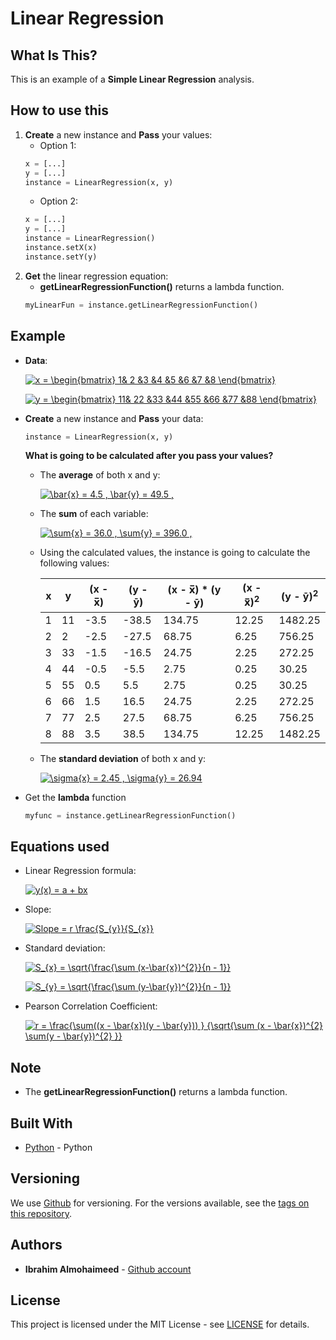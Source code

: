 # Linear Regression

## What Is This?
This is an example of a **Simple Linear Regression** analysis. 

## How to use this
  1. **Create** a new instance and **Pass** your values:
      * Option 1:
      ```python
      x = [...]
      y = [...]
      instance = LinearRegression(x, y)
      ```
      * Option 2:
      ```python
      x = [...]
      y = [...]
      instance = LinearRegression()
      instance.setX(x)
      instance.setY(y)
      ```
  2. **Get** the linear regression equation:
      * **getLinearRegressionFunction()** returns a lambda function. 
      ```python
      myLinearFun = instance.getLinearRegressionFunction()
      ```
      
## Example
  - **Data**: 
    
    <a href="" target="_blank"><img src="https://latex.codecogs.com/png.latex?x&space;=&space;\begin{bmatrix}&space;1&&space;2&space;&3&space;&4&space;&5&space;&6&space;&7&space;&8&space;\end{bmatrix}" title="x = \begin{bmatrix} 1& 2 &3 &4 &5 &6 &7 &8 \end{bmatrix}" /></a>
    
    <a href="" target="_blank"><img src="https://latex.codecogs.com/png.latex?y&space;=&space;\begin{bmatrix}&space;11&&space;22&space;&33&space;&44&space;&55&space;&66&space;&77&space;&88&space;\end{bmatrix}" title="y = \begin{bmatrix} 11& 22 &33 &44 &55 &66 &77 &88 \end{bmatrix}" /></a>
    
  - **Create** a new instance and **Pass** your data: 
      ```python
      instance = LinearRegression(x, y)
      ```
      
      **What is going to be calculated after you pass your values?**
       * The **average** of both x and y:
       
           <a href="" target="_blank"><img src="https://latex.codecogs.com/png.latex?\bar{x}&space;=&space;4.5&space;,&space;\bar{y}&space;=&space;49.5&space;," title="\bar{x} = 4.5 , \bar{y} = 49.5 ," /></a>
       
       * The **sum** of each variable:
       
           <a href="" target="_blank"><img src="https://latex.codecogs.com/png.latex?\sum{x}&space;=&space;36.0&space;,&space;\sum{y}&space;=&space;396.0&space;," title="\sum{x} = 36.0 , \sum{y} = 396.0 ," /></a>
       * Using the calculated values, the instance is going to calculate the following values: 
      
          | x | y | (x - x̅)    | (y - ȳ) | (x - x̅) * (y - ȳ) | (x - x̅)<sup>2</sup> | (y - ȳ)<sup>2</sup> |
          | - | - | -----------| ------- | ----------------- | ------------------- | ------------------- |
          |1  |11 | -3.5       |-38.5    |  134.75           |     12.25           |       1482.25       |
          |2  |2  | -2.5       |-27.5    |  68.75            |     6.25            |       756.25        |
          |3  |33 | -1.5       |-16.5    |  24.75            |     2.25            |       272.25        |
          |4  |44 | -0.5       |-5.5     |  2.75             |     0.25            |       30.25         |
          |5  |55 | 0.5        |5.5      |  2.75             |     0.25            |       30.25         |
          |6  |66 | 1.5        | 16.5    |  24.75            |     2.25            |       272.25        |
          |7  |77 | 2.5        |27.5     |  68.75            |     6.25            |       756.25        |
          |8  |88 | 3.5        |38.5     |  134.75           |     12.25           |       1482.25       |

       * The **standard deviation** of both x and y:
           
           <a href="" target="_blank"><img src="https://latex.codecogs.com/png.latex?\sigma{x}&space;=&space;2.45&space;,&space;\sigma{y}&space;=&space;26.94" title="\sigma{x} = 2.45 , \sigma{y} = 26.94" /></a>
  
  - Get the **lambda** function
      ```python
      myfunc = instance.getLinearRegressionFunction()
      ```
## Equations used
  * Linear Regression formula:
      
      <a href="" target="_blank"><img src="https://latex.codecogs.com/png.latex?y(x)&space;=&space;a&space;&plus;&space;bx" title="y(x) = a + bx" /></a>
  * Slope:
  
      <a href="" target="_blank"><img src="https://latex.codecogs.com/png.latex?Slope&space;=&space;r&space;\frac{S_{y}}{S_{x}}" title="Slope = r \frac{S_{y}}{S_{x}}" /></a>
      
  * Standard deviation:
  
      <a href="" target="_blank"><img src="https://latex.codecogs.com/png.latex?S_{x}&space;=&space;\sqrt{\frac{\sum&space;(x-\bar{x})^{2}}{n&space;-&space;1}}" title="S_{x} = \sqrt{\frac{\sum (x-\bar{x})^{2}}{n - 1}}" /></a>
      
      <a href="" target="_blank"><img src="https://latex.codecogs.com/png.latex?S_{y}&space;=&space;\sqrt{\frac{\sum&space;(y-\bar{y})^{2}}{n&space;-&space;1}}" title="S_{y} = \sqrt{\frac{\sum (y-\bar{y})^{2}}{n - 1}}" /></a>
  
  * Pearson Correlation Coefficient:
  
    <a href="" target="_blank"><img src="https://latex.codecogs.com/png.latex?r&space;=&space;\frac{\sum((x&space;-&space;\bar{x})(y&space;-&space;\bar{y}))&space;}&space;{\sqrt{\sum&space;(x&space;-&space;\bar{x})^{2}&space;\sum(y&space;-&space;\bar{y})^{2}&space;}}" title="r = \frac{\sum((x - \bar{x})(y - \bar{y})) } {\sqrt{\sum (x - \bar{x})^{2} \sum(y - \bar{y})^{2} }}" /></a>
  
## Note
  * The **getLinearRegressionFunction()** returns a lambda function.
## Built With
* [Python](https://www.python.org/) - Python

## Versioning

We use [Github](https://github.com/) for versioning. For the versions available, see the [tags on this repository](https://github.com/IbrahimNM/BudgetOrganizer/tags).

## Authors

* **Ibrahim Almohaimeed** - [Github account](https://github.com/IbrahimNM)

## License

This project is licensed under the MIT License - see [LICENSE](LICENSE) for details.


